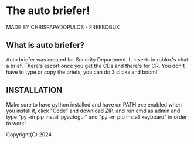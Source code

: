 # The auto briefer!

MADE BY CHRISPAPADOPULOS - FREEBOBUX

## What is auto briefer?
Auto briefer was created for Security Department. It inserts in roblox's chat a brief.
There's escort once you get the CDs and there's for CR.
You don't have to type or copy the briefs, you can do 3 clicks and boom!

## INSTALLATION
Make sure to have python installed and have on PATH.exe enabled when you install it,
click "Code" and download ZIP.
and run cmd as admin and type "py -m pip install pyautogui" and "py -m pip install keyboard" in order to work!


Copyright(C) 2024
